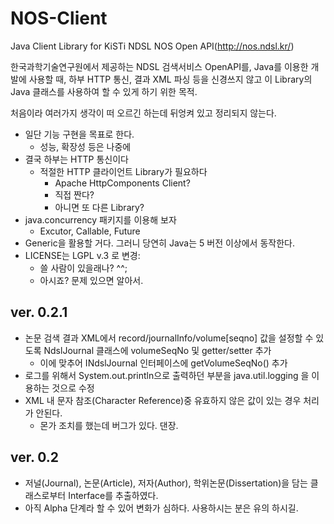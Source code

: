 # NOS-Client
Java Client Library for KiSTi NDSL NOS Open API(http://nos.ndsl.kr/)

한국과학기술연구원에서 제공하는 NDSL 검색서비스 OpenAPI를, Java를 이용한 개발에
사용할 때, 하부 HTTP 통신, 결과 XML 파싱 등을 신경쓰지 않고 이 Library의 Java 클래스를
사용하여 할 수 있게 하기 위한 목적.

처음이라 여러가지 생각이 떠 오르긴 하는데 뒤엉켜 있고 정리되지 않는다.

* 일단 기능 구현을 목표로 한다.
  - 성능, 확장성 등은 나중에
* 결국 하부는 HTTP 통신이다
  - 적절한 HTTP 클라이언트 Library가 필요하다
    * Apache HttpComponents Client?
    * 직접 짠다?
    * 아니면 또 다른 Library?
* java.concurrency 패키지를 이용해 보자
  - Excutor, Callable, Future
* Generic을 활용할 거다. 그러니 당연히 Java는 5 버전 이상에서 동작한다.
* LICENSE는 LGPL v.3 로 변경:
  - 쓸 사람이 있을래나? ^^;
  - 아시죠? 문제 있으면 알아서.

## ver. 0.2.1

* 논문 검색 결과 XML에서 record/journalInfo/volume[seqno] 값을 설정할 수 있도록
  NdslJournal 클래스에 volumeSeqNo 및 getter/setter 추가
  - 이에 맞추어 INdslJournal 인터페이스에 getVolumeSeqNo() 추가
* 로그를 위해서 System.out.println으로 출력하던 부분을 java.util.logging 을
  이용하는 것으로 수정
* XML 내 문자 참조(Character Reference)중 유효하지 않은 값이 있는 경우 처리가 안된다.
  - 몬가 조치를 했는데 버그가 있다. 댄장.

## ver. 0.2

* 저널(Journal), 논문(Article), 저자(Author), 학위논문(Dissertation)을 담는
  클래스로부터 Interface를 추출하였다.
* 아직 Alpha 단계라 할 수 있어 변화가 심하다. 사용하시는 분은 유의 하시길.

